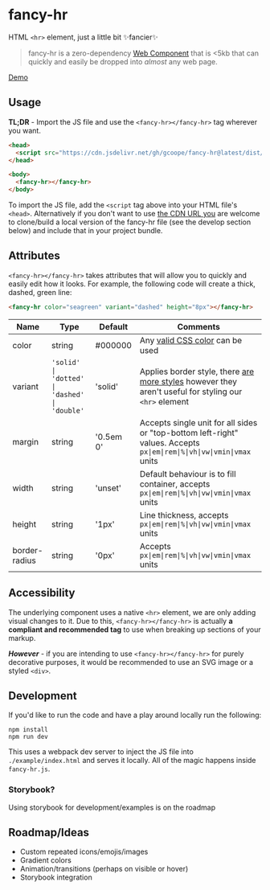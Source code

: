 # fancy-hr

HTML `<hr>` element, just a little bit :sparkles:fancier:sparkles:

> fancy-hr is a zero-dependency [Web Component](https://developer.mozilla.org/en-US/docs/Web/Web_Components) that is <5kb that can quickly and easily be dropped into _almost_ any web page.

[Demo](https://56be7640.fancy-hr.pages.dev/)

## Usage

**TL;DR** - Import the JS file and use the `<fancy-hr></fancy-hr>` tag wherever you want.

```html
<head>
  <script src="https://cdn.jsdelivr.net/gh/gcoope/fancy-hr@latest/dist/fancy-hr.js"></script>
</head>

<body>
  <fancy-hr></fancy-hr>
</body>
```

To import the JS file, add the `<script` tag above into your HTML file's `<head>`. Alternatively if you don't want to use [the CDN URL you](https://cdn.jsdelivr.net/gh/gcoope/fancy-hr@latest/dist/fancy-hr.js) are welcome to clone/build a local version of the fancy-hr file (see the develop section below) and include that in your project bundle.

## Attributes

`<fancy-hr></fancy-hr>` takes attributes that will allow you to quickly and easily edit how it looks. For example, the following code will create a thick, dashed, green line:

```html
<fancy-hr color="seagreen" variant="dashed" height="8px"></fancy-hr>
```

| Name          | Type                                          | Default   | Comments                                                                                                                                                               |
| ------------- | --------------------------------------------- | --------- | ---------------------------------------------------------------------------------------------------------------------------------------------------------------------- |
| color         | string                                        | #000000   | Any [valid CSS color](https://developer.mozilla.org/en-US/docs/Web/CSS/color_value) can be used                                                                        |
| variant       | `'solid' \| 'dotted' \| 'dashed' \| 'double'` | 'solid'   | Applies border style, there [are more styles](https://developer.mozilla.org/en-US/docs/Web/CSS/border-style) however they aren't useful for styling our `<hr>` element |
| margin        | string                                        | '0.5em 0' | Accepts single unit for all sides or "top-bottom left-right" values. Accepts `px\|em\|rem\|%\|vh\|vw\|vmin\|vmax` units                                                |
| width         | string                                        | 'unset'   | Default behaviour is to fill container, accepts `px\|em\|rem\|%\|vh\|vw\|vmin\|vmax` units                                                                             |
| height        | string                                        | '1px'     | Line thickness, accepts `px\|em\|rem\|%\|vh\|vw\|vmin\|vmax` units                                                                                                     |
| border-radius | string                                        | '0px'     | Accepts `px\|em\|rem\|%\|vh\|vw\|vmin\|vmax` units                                                                                                                     |

## Accessibility

The underlying component uses a native `<hr>` element, we are only adding visual changes to it. Due to this, `<fancy-hr></fancy-hr>` is actually **a compliant and recommended tag** to use when breaking up sections of your markup.

_**However**_ - if you are intending to use `<fancy-hr></fancy-hr>` for purely decorative purposes, it would be recommended to use an SVG image or a styled `<div>`.

## Development

If you'd like to run the code and have a play around locally run the following:

```
npm install
npm run dev
```

This uses a webpack dev server to inject the JS file into `./example/index.html` and serves it locally. All of the magic happens inside `fancy-hr.js`.

### Storybook?

Using storybook for development/examples is on the roadmap

## Roadmap/Ideas

- Custom repeated icons/emojis/images
- Gradient colors
- Animation/transitions (perhaps on visible or hover)
- Storybook integration
